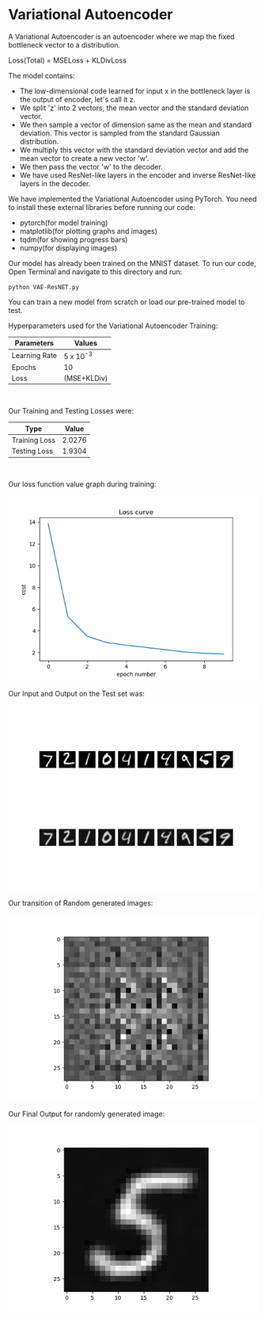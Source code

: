 # Variational Autoencoder

A Variational Autoencoder is an autoencoder where we map the fixed bottleneck vector to a distribution.




Loss(Total) =   MSELoss + KLDivLoss

The model contains:
* The low-dimensional code learned for input x in the bottleneck layer is the output of encoder, let's call it z.
* We split 'z' into 2 vectors, the mean vector and the standard deviation vector.
* We then sample a vector of dimension same as the mean and standard deviation. This vector is sampled from the standard Gaussian distribution.
* We multiply this vector with the standard deviation vector and add the mean vector to create a new vector 'w'.
* We then pass the vector 'w' to the decoder.
* We have used ResNet-like layers in the encoder and inverse ResNet-like layers in the decoder.


We have implemented the Variational Autoencoder using PyTorch. You need to install these external libraries before running our code: 
* pytorch(for model training)
* matplotlib(for plotting graphs and images)
* tqdm(for showing progress bars)
* numpy(for displaying images)

Our model has already been trained on the MNIST dataset. To run our code, Open Terminal and navigate to this directory and run:
```
python VAE-ResNET.py
```
You can train a new model from scratch or load our pre-trained model to test.

Hyperparameters used for the Variational Autoencoder Training:

| Parameters|  Values |
| -------- | -------- |
 Learning Rate | 5 x 10<sup>-3</sup>  | 
| Epochs | 10 |
| Loss |(MSE+KLDiv) |  
<br/>

Our Training and Testing Losses were:

| Type | Value |
| -------- | -------- |
| Training Loss | 2.0276 |
| Testing Loss | 1.9304|
<br/>

Our loss function value graph during training:

![Graph Image](loss.png)


Our Input and Output on the Test set was:

![Output Image](Test_output.png)

Our transition of Random generated images:

![Random_gif](Transition_gif.gif)

Our Final Output for randomly generated image:

![Random Image](random_image.png)

